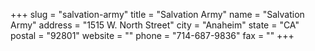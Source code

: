 +++
slug = "salvation-army"
title = "Salvation Army"
name = "Salvation Army"
address = "1515 W. North Street"
city = "Anaheim"
state = "CA"
postal = "92801"
website = ""
phone = "714-687-9836"
fax = ""
+++
